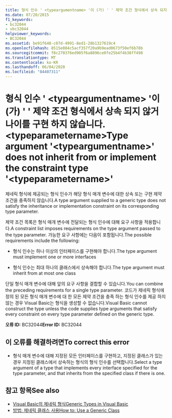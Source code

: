 ```yaml
---
title: 형식 인수 ' <typeargumentname> '이 (가) ' ' 제약 조건 형식에서 상속 되지 않거나이를 구현 하지 않습니다. <typeparametername>
ms.date: 07/20/2015
f1_keywords:
- bc32044
- vbc32044
helpviewer_keywords:
- BC32044
ms.assetid: be91f648-c07d-4991-8ed1-28b1327619c4
ms.openlocfilehash: 8515e084c5acf357f20a9b9ead0673f50ef6b78b
ms.sourcegitcommit: f8c270376ed905f6a8896ce0fe25b4f4b38ff498
ms.translationtype: MT
ms.contentlocale: ko-KR
ms.lasthandoff: 06/04/2020
ms.locfileid: "84407311"
---
```

# <a name="type-argument-typeargumentname-does-not-inherit-from-or-implement-the-constraint-type-typeparametername"></a><span data-ttu-id="5d716-102">형식 인수 ' \<typeargumentname> '이 (가) ' ' 제약 조건 형식에서 상속 되지 않거나이를 구현 하지 않습니다. \<typeparametername></span><span class="sxs-lookup"><span data-stu-id="5d716-102">Type argument '\<typeargumentname>' does not inherit from or implement the constraint type '\<typeparametername>'</span></span>
<span data-ttu-id="5d716-103">제네릭 형식에 제공되는 형식 인수가 해당 형식 매개 변수에 대한 상속 또는 구현 제약 조건을 충족하지 않습니다.</span><span class="sxs-lookup"><span data-stu-id="5d716-103">A type argument supplied to a generic type does not satisfy the inheritance or implementation constraint on its corresponding type parameter.</span></span>  
  
 <span data-ttu-id="5d716-104">제약 조건 목록은 형식 매개 변수에 전달되는 형식 인수에 대해 요구 사항을 적용합니다.</span><span class="sxs-lookup"><span data-stu-id="5d716-104">A constraint list imposes requirements on the type argument passed to the type parameter.</span></span> <span data-ttu-id="5d716-105">가능한 요구 사항에는 다음이 포함됩니다.</span><span class="sxs-lookup"><span data-stu-id="5d716-105">The possible requirements include the following:</span></span>  
  
- <span data-ttu-id="5d716-106">형식 인수는 하나 이상의 인터페이스를 구현해야 합니다.</span><span class="sxs-lookup"><span data-stu-id="5d716-106">The type argument must implement one or more interfaces</span></span>  
  
- <span data-ttu-id="5d716-107">형식 인수는 최대 하나의 클래스에서 상속해야 합니다.</span><span class="sxs-lookup"><span data-stu-id="5d716-107">The type argument must inherit from at most one class</span></span>  
  
 <span data-ttu-id="5d716-108">단일 형식 매개 변수에 대해 앞의 요구 사항을 결합할 수 있습니다.</span><span class="sxs-lookup"><span data-stu-id="5d716-108">You can combine the preceding requirements for a single type parameter.</span></span> <span data-ttu-id="5d716-109">코드가 제네릭 형식에 정의 된 모든 형식 매개 변수에 대 한 모든 제약 조건을 충족 하는 형식 인수를 제공 하지 않는 경우 Visual Basic는 형식을 생성할 수 없습니다.</span><span class="sxs-lookup"><span data-stu-id="5d716-109">Visual Basic cannot construct the type unless the code supplies type arguments that satisfy every constraint on every type parameter defined on the generic type.</span></span>  
  
 <span data-ttu-id="5d716-110">**오류 ID:** BC32044</span><span class="sxs-lookup"><span data-stu-id="5d716-110">**Error ID:** BC32044</span></span>  
  
## <a name="to-correct-this-error"></a><span data-ttu-id="5d716-111">이 오류를 해결하려면</span><span class="sxs-lookup"><span data-stu-id="5d716-111">To correct this error</span></span>  
  
- <span data-ttu-id="5d716-112">형식 매개 변수에 대해 지정된 모든 인터페이스를 구현하고, 지정된 클래스가 있는 경우 지정된 클래스에서 상속하는 형식의 형식 인수를 선택합니다.</span><span class="sxs-lookup"><span data-stu-id="5d716-112">Select a type argument of a type that implements every interface specified for the type parameter, and that inherits from the specified class if there is one.</span></span>  
  
## <a name="see-also"></a><span data-ttu-id="5d716-113">참고 항목</span><span class="sxs-lookup"><span data-stu-id="5d716-113">See also</span></span>

- [<span data-ttu-id="5d716-114">Visual Basic의 제네릭 형식</span><span class="sxs-lookup"><span data-stu-id="5d716-114">Generic Types in Visual Basic</span></span>](../programming-guide/language-features/data-types/generic-types.md)
- [<span data-ttu-id="5d716-115">방법: 제네릭 클래스 사용</span><span class="sxs-lookup"><span data-stu-id="5d716-115">How to: Use a Generic Class</span></span>](../programming-guide/language-features/data-types/how-to-use-a-generic-class.md)
